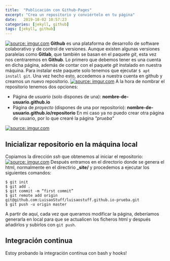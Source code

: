 ```yaml
---
title:  "Publicación con Github-Pages"
excerpt: "Crea un repositorio y conviértelo en tu página"
date:   2019-10-02 10:57:23
categories: [jekyll, github]
tags: [jekyll, github]
---
```

<a href="https://imgur.com/DIYxa6F"><img src="https://imgur.com/DIYxa6F.png" title="source: imgur.com" /></a>
**Github** es una plataforma de desarrollo de software colaborativo y de control de versiones. Aunque existen algunas versiones paralelas como **Gitlab**, que también se basan en el paquete *git*, esta vez nos centraremos en **Github**.
Lo primero que debemos tener es una cuenta en dicha página, además de contar con el paquete *git* instalado en nuestra máquina. Para instalar este paquete solo tenemos que ejecutar `$ apt install git`. Una vez hecho esto, accedemos a nuestra cuenta en github y creamos un nuevo repositorio.
<a href="https://imgur.com/dYfEZq8"><img src="https://imgur.com/dYfEZq8.png" title="source: imgur.com" /></a>
A la hora de nombrar el repositorio tenemos dos opciones:
* Página de *usuario* (solo dispones de una): **nombre-de-usuario.github.io**
* Página de *proyecto* (dispones de una por repositorio): **nombre-de-usuario.github.io/repositorio**
En mi caso ya no puedo crear otra página de usuario, por lo que crearé la página *"prueba"*

<a href="https://imgur.com/s8KyXwu"><img src="https://imgur.com/s8KyXwu.png" title="source: imgur.com" /></a>

## Inicializar repositorio en la máquina local

Copiamos la dirección *ssh* que obtenemos al iniciar el repositorio:
<a href="https://imgur.com/mMNICQJ"><img src="https://imgur.com/mMNICQJ.png" title="source: imgur.com" /></a>
Después entramos en el directorio donde se genera el html, normalmente en el directirio **_site/** y procedemos a ejecutar los siguientes comandos:
```
$ git init
$ git add .
$ git commit -m “first commit”
$ git remote add origin git@github.com:LuisaoStuff/luisaostuff.github.io-prueba.git
$ git push -u origin master
```
A partir de aquí, cada vez que queramos modificar la página, deberíamos generarla en local para que se actualicen los ficheros html y después añadirlos y subirlos con `git push`.

## Integración continua

Estoy probando la integración contínua con bash y hooks!










